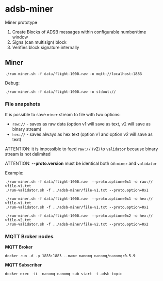 # adsb-miner

Miner prototype

1. Create Blocks of ADSB messages within configurable number/time window
2. Signs (can multisign) block
3. Verifies block signature internally


## Miner

```
./run-miner.sh -f data/flight-1000.raw -o mqtt://localhost:1883

```

Debug:

```
./run-miner.sh -f data/flight-1000.raw -o stdout://

```

### File snapshots

It is possible to save `miner` stream to file with two options:

- `raw://` - saves as raw data (option v1 will save as text, v2 will save as binary stream)
- `hex://` - saves always as hex text (option v1 and option v2 will save as text)

ATTENTION: it is impossible to feed `raw://` (v2) to `validator` because binary stream is not delimited

ATTENTION: __--proto.version__ must be identical both on `miner` and `validator`

Example:

```
./run-miner.sh -f data/flight-1000.raw  --proto.option=0x1 -o raw:// >file-v1.txt
./run-validator.sh -f ../adsb-miner/file-v1.txt --proto.option=0x1
```

```
./run-miner.sh -f data/flight-1000.raw  --proto.option=0x1 -o hex:// >file-v1.txt
./run-validator.sh -f ../adsb-miner/file-v1.txt --proto.option=0x1
```

```
./run-miner.sh -f data/flight-1000.raw  --proto.option=0x2 -o hex:// >file-v2.txt
./run-validator.sh -f ../adsb-miner/file-v2.txt --proto.option=0x2
```




### MQTT Broker nodes

__MQTT Broker__

```
docker run -d -p 1883:1883 --name nanomq nanomq/nanomq:0.5.9
```

__MQTT Subscriber__

```
docker exec -ti  nanomq nanomq sub start -t adsb-topic
```


